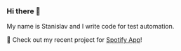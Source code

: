 ### Hi there 👋
My name is Stanislav and I write code for test automation.  

💚 Check out my recent project for <a href="https://github.com/gitstanhub/test-automation-experiment-spotify">Spotify App</a>!

<!--
**gitstanhub/gitstanhub** is a ✨ _special_ ✨ repository because its `README.md` (this file) appears on your GitHub profile.

Here are some ideas to get you started:

- 🔭 I’m currently working on ...
- 🌱 I’m currently learning ...
- 👯 I’m looking to collaborate on ...
- 🤔 I’m looking for help with ...
- 💬 Ask me about ...
- 📫 How to reach me: ...
- 😄 Pronouns: ...
- ⚡ Fun fact: ...
-->
